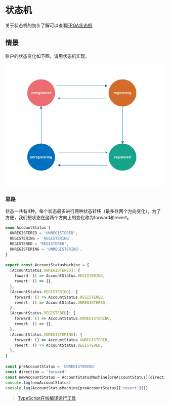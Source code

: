 # 状态机

关于状态机的初步了解可以查看[FPGA状态机](https://blog.csdn.net/Reborn_Lee/article/details/84632934)

## 情景

账户的状态变化如下图，请用状态机实现。

![状态变化图](./assets/image-20190925230036903.png)

### 思路

状态一共有4种，每个状态最多进行两种状态转移（最多往两个方向变化），为了方便，我们把状态在这两个方向上的变化称为forward和revert。

```typescript
enum AccountStatus {
  UNREGISTERED = 'UNREGISTERED',
  REGISTERING = 'REGISTERING',
  REGISTERED = 'REGISTERED',
  UNREGISTERING = 'UNREGISTERING',
}

export const AccountStatusMachine = {
  [AccountStatus.UNREGISTERED]: {
    foward: () => AccountStatus.REGISTERING,
    revert: () => {},
  },
  [AccountStatus.REGISTERING]: {
    forward: () => AccountStatus.REGISTERED,
    revert: () => AccountStatus.UNREGISTERED,
  },
  [AccountStatus.REGISTERED]: {
    forward: () => AccountStatus.UNREGISTERING,
    revert: () => {},
  },
  [AccountStatus.UNREGISTERING]: {
    forward: () => AccountStatus.UNREGISTERED,
    revert: () => AccountStatus.REGISTERED,
  },
}

const preAccountStatus = 'UNREGISTERING'
const direction = 'forward'
const newAccountStatus = AccountStatusMachine[preAccountStatus][direction]()
console.log(newAccountStatus)
console.log(AccountStatusMachine[preAccountStatus]['revert']())
```

> [TypeScript在线编译运行工具](https://c.runoob.com/compile/5577)